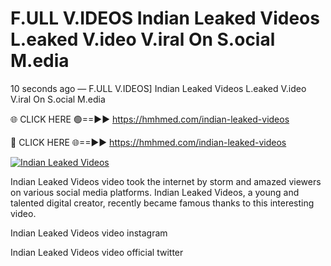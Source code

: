 # F.ULL V.IDEOS Indian Leaked Videos L.eaked V.ideo V.iral On S.ocial M.edia

10 seconds ago — F.ULL V.IDEOS] Indian Leaked Videos L.eaked V.ideo V.iral On S.ocial M.edia

🌐 CLICK HERE 🟢==►► https://hmhmed.com/indian-leaked-videos

🔴 CLICK HERE 🌐==►► https://hmhmed.com/indian-leaked-videos

[![Indian Leaked Videos](https://i.imgur.com/dJHk4Zq.gif)](https://hmhmed.com/indian-leaked-videos)

Indian Leaked Videos video took the internet by storm and amazed viewers on various social media platforms. Indian Leaked Videos, a young and talented digital creator, recently became famous thanks to this interesting video.

Indian Leaked Videos video instagram

Indian Leaked Videos video official twitter